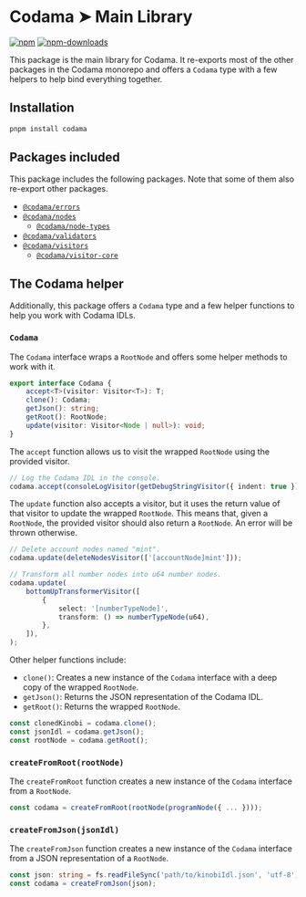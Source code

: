 # Codama ➤ Main Library

[![npm][npm-image]][npm-url]
[![npm-downloads][npm-downloads-image]][npm-url]

[npm-downloads-image]: https://img.shields.io/npm/dm/codama.svg?style=flat
[npm-image]: https://img.shields.io/npm/v/codama.svg?style=flat&label=%40codama%2Fnodes
[npm-url]: https://www.npmjs.com/package/codama

This package is the main library for Codama. It re-exports most of the other packages in the Codama monorepo and offers a `Codama` type with a few helpers to help bind everything together.

## Installation

```sh
pnpm install codama
```

## Packages included

This package includes the following packages. Note that some of them also re-export other packages.

-   [`@codama/errors`](../errors)
-   [`@codama/nodes`](../nodes)
    -   [`@codama/node-types`](../node-types)
-   [`@codama/validators`](../validators)
-   [`@codama/visitors`](../visitors)
    -   [`@codama/visitor-core`](../visitor-core)

## The Codama helper

Additionally, this package offers a `Codama` type and a few helper functions to help you work with Codama IDLs.

### `Codama`

The `Codama` interface wraps a `RootNode` and offers some helper methods to work with it.

```ts
export interface Codama {
    accept<T>(visitor: Visitor<T>): T;
    clone(): Codama;
    getJson(): string;
    getRoot(): RootNode;
    update(visitor: Visitor<Node | null>): void;
}
```

The `accept` function allows us to visit the wrapped `RootNode` using the provided visitor.

```ts
// Log the Codama IDL in the console.
codama.accept(consoleLogVisitor(getDebugStringVisitor({ indent: true })));
```

The `update` function also accepts a visitor, but it uses the return value of that visitor to update the wrapped `RootNode`. This means that, given a `RootNode`, the provided visitor should also return a `RootNode`. An error will be thrown otherwise.

```ts
// Delete account nodes named "mint".
codama.update(deleteNodesVisitor(['[accountNode]mint']));

// Transform all number nodes into u64 number nodes.
codama.update(
    bottomUpTransformerVisitor([
        {
            select: '[numberTypeNode]',
            transform: () => numberTypeNode(u64),
        },
    ]),
);
```

Other helper functions include:

-   `clone()`: Creates a new instance of the `Codama` interface with a deep copy of the wrapped `RootNode`.
-   `getJson()`: Returns the JSON representation of the Codama IDL.
-   `getRoot()`: Returns the wrapped `RootNode`.

```ts
const clonedKinobi = codama.clone();
const jsonIdl = codama.getJson();
const rootNode = codama.getRoot();
```

### `createFromRoot(rootNode)`

The `createFromRoot` function creates a new instance of the `Codama` interface from a `RootNode`.

```ts
const codama = createFromRoot(rootNode(programNode({ ... })));
```

### `createFromJson(jsonIdl)`

The `createFromJson` function creates a new instance of the `Codama` interface from a JSON representation of a `RootNode`.

```ts
const json: string = fs.readFileSync('path/to/kinobiIdl.json', 'utf-8');
const codama = createFromJson(json);
```
